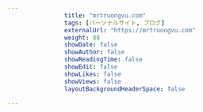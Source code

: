 ---
                title: "mrtruongvu.com"
                tags: [パーソナルサイト, ブログ]
                externalUrl: "https://mrtruongvu.com"
                weight: 88
                showDate: false
                showAuthor: false
                showReadingTime: false
                showEdit: false
                showLikes: false
                showViews: false
                layoutBackgroundHeaderSpace: false
                ---

